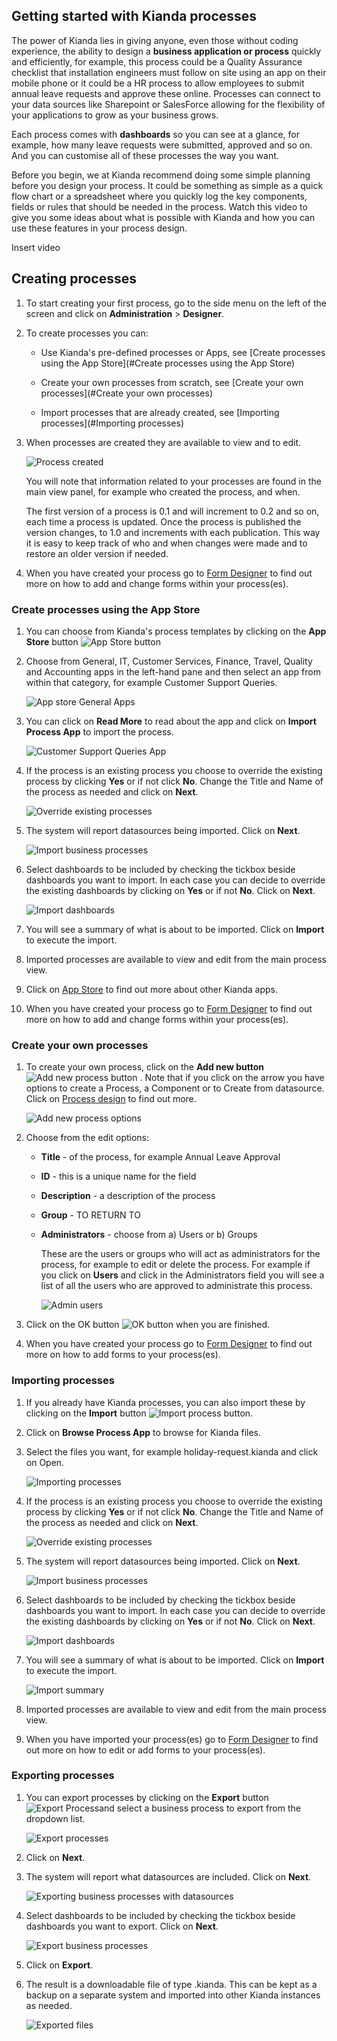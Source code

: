 ## Getting started with Kianda processes

The power of Kianda lies in giving anyone, even those without coding experience, the ability to design a **business application or process** quickly and efficiently, for example, this process could be a Quality Assurance checklist that installation engineers must follow on site using an app on their mobile phone or it could be a HR process to allow employees to submit annual leave requests and approve these online. Processes can connect to your data sources like Sharepoint or SalesForce allowing for the flexibility of your applications to grow as your business grows.

Each process comes with **dashboards** so you can see at a glance, for example, how many leave requests were submitted, approved and so on. And you can customise all of these processes the way you want.

Before you begin, we at Kianda recommend doing some simple planning before you design your process. It could be something as simple as a quick flow chart or a spreadsheet where you quickly log the key components, fields or rules that should be needed in the process. Watch this video to give you some ideas about what is possible with Kianda and how you can use these features in your process design.

Insert video



## Creating processes ##

1. To start creating your first process, go to the side menu on the left of the screen and click on  **Administration** > **Designer**. 

2. To create processes you can:

   - Use Kianda's pre-defined processes or Apps, see [Create processes using the App Store](#Create processes using the App Store)

   - Create your own processes from scratch, see [Create your own processes](#Create your own processes) 

   - Import processes that are already created, see [Importing processes](#Importing processes)

3. When processes are created they are available to view and to edit.
   
     ![Process created](images/firstprocess2.png)
     
     You will note that information related to your processes are found in the main view panel, for example who created the process, and when. 
     
     The first version of a process is 0.1 and will increment to 0.2 and so on, each time a process is updated. Once the process is published the version changes, to 1.0 and increments with each publication. This way it is easy to keep track of who and when changes were made and to restore an older version if needed.
     
4. When you have created your process go to [Form Designer](platform/form_designer.md) to find out more on how to add and change forms within your process(es).

     

### Create processes using the App Store

1. You can choose from Kianda's process templates by clicking on the **App Store** button ![App Store button](images/appstore.png)

2. Choose from General, IT, Customer Services, Finance, Travel, Quality and Accounting apps in the left-hand pane and then select an app from within that category, for example Customer Support Queries.

   ![App store General Apps](images/appstoreegs2.png)

3. You can click on **Read More** to read about the app and click on **Import Process App** to import the process. 

   ![Customer Support Queries App](images/supportapp.png) 

4. If the process is an existing process you choose to override the existing process by clicking **Yes** or if not click **No**. Change the Title and Name of the process as needed and click on **Next**.

   ![Override existing processes](images/importcustomerprocess.png) 

5. The system will report datasources being imported. Click on **Next**. 

   ![Import business processes](images/importbusinessprocess.png)

6. Select dashboards to be included by checking the tickbox beside dashboards you want to import. In each case you can decide to override the existing dashboards by clicking on **Yes** or if not **No**. Click on **Next**.

   ![Import dashboards](images/importcustomerdashboard.png)

7. You will see a summary of what is about to be imported. Click on **Import** to execute the import.

8. Imported processes are available to view and edit from the main process view.

9. Click on [App Store](platform/appstore.md) to find out more about other Kianda apps. 

5. When you have created your process go to [Form Designer](platform/form_designer.md) to find out more on how to add and change forms within your process(es).



### Create your own processes

1. To create your own process, click on the **Add new button** ![Add new process button](images/addnew.png) . Note that if you click on the arrow you have options to create a Process, a Component or to Create from datasource. Click on [Process design](platform/processdesign.md) to find out more.

   ![Add new process options](images/newprocessoptions.png)

2. Choose from the edit options:

   - **Title** - of the process, for example Annual Leave Approval

   - **ID** - this is a unique name for the field

   - **Description** - a description of the process

   - **Group** - TO RETURN TO

   - **Administrators** - choose from a) Users or b) Groups

     These are the users or groups who will act as administrators for the process, for example to edit or delete the process. For example if you click on **Users** and click in the Administrators field you will see a list of all the users who are approved to administrate this process.

     ![Admin users](images/adminusers.png)

3. Click on the OK button ![OK button](images/ok.png) when you are finished. 

3. When you have created your process go to [Form Designer](platform/form_designer.md) to find out more on how to add forms to your process(es).

   

### Importing processes

1. If you already have Kianda processes, you can also import these by clicking on the **Import** button ![Import process button](images/import.png).

2. Click on **Browse Process App** to browse for Kianda files. 

3. Select the files you want, for example holiday-request.kianda and click on Open. 

   ![Importing processes](images/importkianda.png)

4. If the process is an existing process you choose to override the existing process by clicking **Yes** or if not click **No**. Change the Title and Name of the process as needed and click on **Next**.

   ![Override existing processes](images/overrideprocess.png)

5. The system will report datasources being imported. Click on **Next**. 

   ![Import business processes](images/importbusinessprocess.png)

6. Select dashboards to be included by checking the tickbox beside dashboards you want to import. In each case you can decide to override the existing dashboards by clicking on **Yes** or if not **No**. Click on **Next**.

   ![Import dashboards](images/importdashboards.png)

7. You will see a summary of what is about to be imported. Click on **Import** to execute the import.

   ![Import summary](images/importsummary.png)

8. Imported processes are available to view and edit from the main process view.

8. When you have imported your process(es) go to [Form Designer](platform/form_designer.md) to find out more on how to edit or add forms to your process(es).



### Exporting processes

1. You can export processes by clicking on the **Export** button ![Export Process](images/export.png)and select a business process to export from the dropdown list.

   ![Export processes](images/exportprocesses.png)

2. Click on **Next**.

3. The system will report what datasources are included. Click on **Next**.

   ![Exporting business processes with datasources](images/exportanddata.png)

4. Select dashboards to be included by checking the tickbox beside dashboards you want to export. Click on **Next**.

    ![Export business processes](images/exportingprocesses.png)

5. Click on **Export**.

6. The result is a downloadable file of type .kianda. This can be kept as a backup on a separate system and imported into other Kianda instances as needed.

   ![Exported files](images/kiandafiles.png)

   

   





